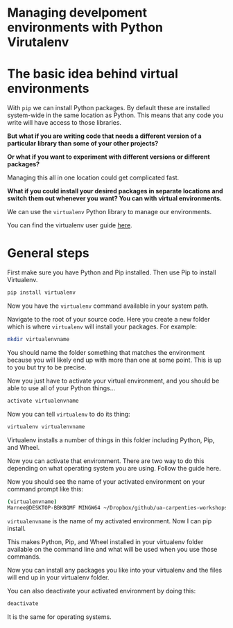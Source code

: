 # Managing develpoment environments with Python Virutalenv

# The basic idea behind virtual environments

With `pip` we can install Python packages. By default these are installed system-wide in the same location as Python. This means that any code you write will have access to those libraries. 

**But what if you are writing code that needs a different version of a particular library than some of your other projects?**

**Or what if you want to experiment with different versions or different packages?**

Managing this all in one location could get complicated fast.

**What if you could install your desired packages in separate locations and switch them out whenever you want? You can with virtual environments.**

We can use the `virtualenv` Python library to manage our environments.

You can find the virtualenv user guide [here](https://virtualenv.pypa.io/en/stable/).

# General steps

First make sure you have Python and Pip installed. Then use Pip to install Virtualenv.

```bash
pip install virtualenv
```

Now you have the `virtualenv` command available in your system path.

Navigate to the root of your source code. Here you create a new folder which is where `virtualenv` will install your packages. For example:

```bash
mkdir virtualenvname
```

You should name the folder something that matches the environment because you will likely end up with more than one at some point. This is up to you but try to be precise.

Now you just have to activate your virtual environment, and you should be able to use all of your Python things...

```bash
activate virtualenvname
```

Now you can tell `virtualenv` to do its thing:

```bash
virtualenv virtualenvname
```

Virtualenv installs a number of things in this folder including Python, Pip, and Wheel.

Now you can activate that environment. There are two way to do this depending on what operating system you are using. Follow the guide here.

Now you should see the name of your activated environment on your command prompt like this:

```bash
(virtualenvname)
Marnee@DESKTOP-BBKBQMF MINGW64 ~/Dropbox/github/ua-carpenties-workshops/2018-02-10-Tucson/python-lessons (marneedear/marnee-python-lessons)
```

`virtualenvname` is the name of my activated environment. Now I can pip install.

This makes Python, Pip, and Wheel installed in your virtualenv folder available on the command line and what will be used when you use those commands.

Now you can install any packages you like into your virtualenv and the files will end up in your virtualenv folder.

You can also deactivate your activated environment by doing this:

```bash
deactivate
```

It is the same for operating systems.
